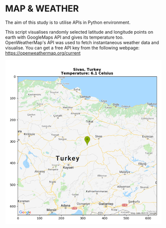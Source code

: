 # MAP & WEATHER

The aim of this study is to utilise APIs in Python environment. 

This script visualises randomly selected latitude and longitude points on earth with GoogleMaps API and gives its temperature too. OpenWeatherMap's API was used to fetch instantaneous weather data and visualise. You can get a free API key from the following webpage:
https://openweathermap.org/current

![plot1](https://github.com/omerfarukeker/map_n_weather/blob/master/results/header.PNG)
